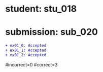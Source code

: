 # student: stu_018
# submission: sub_020

```diff
+ ex01_0: Accepted
+ ex01_1: Accepted
+ ex01_2: Accepted
```
#incorrect=0
#correct=3
